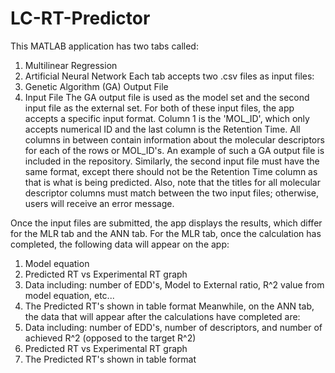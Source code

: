 # LC-RT-Predictor
This MATLAB application has two tabs called:
  1) Multilinear Regression
  2) Artificial Neural Network
Each tab accepts two .csv files as input files:
  1) Genetic Algorithm (GA) Output File
  2) Input File
The GA output file is used as the model set and the second input file as the external set. For both of these input files, the app accepts a specific input format. Column 1 is the 'MOL_ID', which only accepts numerical ID and the last column is the Retention Time. All columns in between contain information about the molecular descriptors for each of the rows or MOL_ID's. An example of such a GA output file is included in the repository. Similarly, the second input file must have the same format, except there should not be the Retention Time column as that is what is being predicted. Also, note that the titles for all molecular descriptor columns must match between the two input files; otherwise, users will receive an error message. 

Once the input files are submitted, the app displays the results, which differ for the MLR tab and the ANN tab. For the MLR tab, once the calculation has completed, the following data will appear on the app:
  1) Model equation
  2) Predicted RT vs Experimental RT graph
  3) Data including: number of EDD's, Model to External ratio, R^2 value from model equation, etc...
  4) The Predicted RT's shown in table format
Meanwhile, on the ANN tab, the data that will appear after the calculations have completed are:
  1) Data including: number of EDD's, number of descriptors, and number of achieved R^2 (opposed to the target R^2)
  2) Predicted RT vs Experimental RT graph
  3) The Predicted RT's shown in table format
